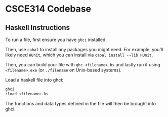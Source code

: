 # CSCE314 Codebase
## Haskell Instructions
To run a file, first ensure you have `ghci` installed.

Then, use `cabal` to install any packages you might need. For example, you'll likely need `HUnit`, which you can install via `cabal install --lib HUnit`.

Then, you can build your file with `ghc <filename>.hs` and lastly run it using `<filename>.exe` (or `./filename` on Unix-based systems).

Load a haskell file into ghci:
```bash
ghci
:load <filename>.hs
```
The functions and data types defined in the file will then be brought into ghci.
